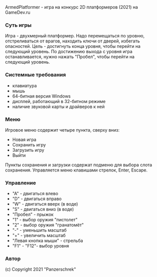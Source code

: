 ArmedPlatformer - игра на конкурс 2D платформеров (2021) на GameDev.ru

### Суть игры

Игра - двухмерный платформер.
Надо перемещаться по уровню, отстреливаться от врагов, находить ключи от дверей, избегать опасностей.
Цель - достигнуть конца уровня, чтобы перейти на следующий уровень.
По достижению выхода с уровня игра останавливается, нужно нажать "Пробел", чтобы перейти на следующий уровень.

### Системные требования

* клавиатура
* мышь
* 64-битная версия Windows
* дисплей, работающий в 32-битном режиме
* наличие звуковой карты и драйверов к ней

### Меню

Игровое меню содержит четыре пункта, сверху вниз:

* Новая игра
* Сохранить игру
* Загрузить игру
* Выйти

Пункты сохранения и загрузки содержат подменю для выбора слота сохранения.
Управляется меню клавишами стрелок, Enter, Escape.

### Управление

* "A" - двигаться влево
* "D" - двигаться вправо
* "W" - двигаться вверх (в воде)
* "S" - двигаться вниз (в воде)
* "Пробел" - прыжок
* "1" - выбор оружия "пистолет"
* "2" - выбор оружия "гранатомёт"
* "-" - уменьшить масштаб
* "+" - увеличить масштаб
* "Левая кнопка мыши" - стрельба
* "F1" - "F12"- выбор уровня

### Автор

(c) Copyright 2021 "Panzerschrek"
